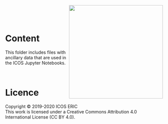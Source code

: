 <img src="https://www.icos-cp.eu/sites/default/files/2017-11/ICOS_CP_logo.png" width="300" align="right"/>
<br>
<br>
<br> 

# Content
This folder includes files with ancillary data that are used in the ICOS Jupyter Notebooks.

<br>

# Licence
Copyright © 2019-2020 ICOS ERIC <br>
This work is licensed under a Creative Commons Attribution 4.0 International License (CC BY 4.0).

